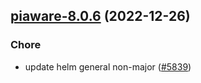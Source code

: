 

## [piaware-8.0.6](https://github.com/truecharts/charts/compare/piaware-8.0.5...piaware-8.0.6) (2022-12-26)

### Chore

- update helm general non-major ([#5839](https://github.com/truecharts/charts/issues/5839))
  
  